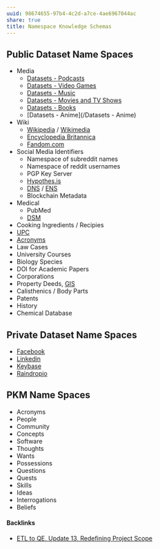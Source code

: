 ```yaml
---
uuid: 98674655-97b4-4c2d-a7ce-4ae6967044ac
share: true
title: Namespace Knowledge Schemas
---
```

## Public Dataset Name Spaces

* Media
	* [Datasets - Podcasts](/bcf15494-4d0b-4c5f-9aeb-47a512915ed6)
	* [Datasets - Video Games](/76fdeb14-6cc3-484f-8607-a6298e4a22c1)
	* [Datasets - Music](/130ed5fa-1246-4768-9457-2d2e2fa4770c)
	* [Datasets - Movies and TV Shows](/d578e995-036b-45be-9fae-ea54d92c8b58)
	* [Datasets - Books](/a1498ef7-79af-4358-8a69-c2e546a1222f)
	* [Datasets - Anime](/Datasets - Anime)
* Wiki
	* [Wikipedia](/44c636c0-d4d5-4f88-8aec-2de807639ff7) / [Wikimedia](/Wikimedia)
	* [Encyclopedia Britannica](/42a131ef-607d-445e-9649-ce7cedfa85ff)
	* [Fandom.com](/39f1f2c7-ba86-4f7c-8ea5-27832529f1b3)
* Social Media Identifiers
	* Namespace of subreddit names
	* Namespace of reddit usernames
	* PGP Key Server
	* [Hypothes.is](/dedecb5f-c142-402e-84d4-126b3e6cda9f)
	* [DNS](/6f2b1d6c-3b38-4e05-bf02-69af4d23f098) / [ENS](/354e7428-f69e-42c5-97dd-92bf18521112)
	* Blockchain Metadata
* Medical
	* PubMed
	* [DSM](/b726e1ed-3b47-44ef-9f45-e2c1bda40c09)
* Cooking Ingredients / Recipies
* [UPC](/UPC)
* [Acronyms](/dd44570a-6b71-4628-a63f-def716a3d1eb)
* Law Cases
* University Courses
* Biology Species
* DOI for Academic Papers
* Corporations
* Property Deeds, [GIS](/fb164f5f-a98f-4241-be55-2b0b31e9ca43)
* Calisthenics / Body Parts
* Patents
* History
* Chemical Database
## Private Dataset Name Spaces

* [Facebook](/ffaff3fb-3237-40f8-abba-0b87ed05c16b)
* [Linkedin](/e256abb9-76ce-4856-9697-97ecd9993170)
* [Keybase](/d327da7e-0881-4517-8a8f-c20190efeaa4)
* [Raindropio](/053d3ec8-825f-40bd-b187-926273159b09)
## PKM Name Spaces

* Acronyms
* People
* Community
* Concepts
* Software
* Thoughts
* Wants
* Possessions
* Questions
* Quests
* Skills
* Ideas
* Interrogations
* Beliefs

#### Backlinks

* [ETL to QE, Update 13, Redefining Project Scope](/0857e406-5e14-4b45-9e8c-3ae712a2f00a)